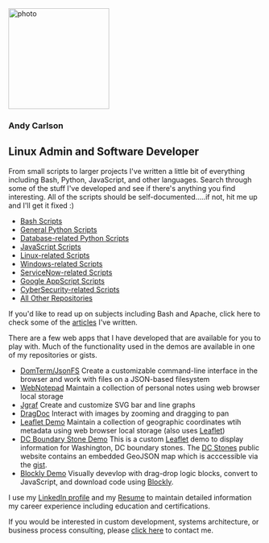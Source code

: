 <img src="https://media.licdn.com/dms/image/C4E03AQGhoWHrnTtoGQ/profile-displayphoto-shrink_800_800/0/1569264468559?e=2147483647&v=beta&t=SCc5mVeBofS8XNsxSA2g9BQNBRN_ifXdrybRdsTB7C0" alt="photo" width="200"/>  

### Andy Carlson  
## Linux Admin and Software Developer  
  
From small scripts to larger projects I've written a little bit of everything including Bash, Python, JavaScript, and other languages.  Search through some of the stuff I've developed and see if there's anything you find interesting.  All of the scripts should be self-documented.....if not, hit me up and I'll get it fixed :)
* [Bash Scripts][bash script url]
* [General Python Scripts][python script url]
* [Database-related Python Scripts][python db script url]
* [JavaScript Scripts][js script url]
* [Linux-related Scripts][linux script url]
* [Windows-related Scripts][windows script url]
* [ServiceNow-related Scripts][servicenow script url]
* [Google AppScript Scripts][google script url]
* [CyberSecurity-related Scripts][cybersec script url]
* [All Other Repositories][repositories url]

If you'd like to read up on subjects including Bash and Apache, click here to check some of the [articles][article url] I've written. 
  
There are a few web apps that I have developed that are available for you to play with. Much of the functionality used in the demos are available in one of my repositories or gists.  
  
* [DomTerm/JsonFS][domterm url]  Create a customizable command-line interface in the browser and work with files on a JSON-based filesystem  
* [WebNotepad][webnote url]  Maintain a collection of personal notes using web browser local storage
* [Jgraf][jgraf url]  Create and customize SVG bar and line graphs
* [DragDoc][dragdoc url]  Interact with images by zooming and dragging to pan
* [Leaflet Demo][leaflet demo url] Maintain a collection of geographic coordinates wtih metadata using web browser local storage (also uses [Leaflet][leaflet url])
* [DC Boundary Stone Demo][leaflet dc demo url] This is a custom [Leaflet][leaflet url] demo to display information for Washington, DC boundary stones.  The [DC Stones][dc stones public url] public website contains an embedded GeoJSON map which is acccessible via the [gist][dc stones geojson url].
* [Blockly Demo][blockly demo url]  Visually devevlop with drag-drop logic blocks, convert to JavaScript, and download code using [Blockly][blockly url].
  
I use my [LinkedIn profile][linkedin profile] and my [Resume][resume url] to maintain detailed information my career experience including education and certifications.  
  
If you would be interested in custom development, systems architecture, or business process consulting, please [click here][contact url] to contact me.  
  
<!--
Join the group discussion on    
[<img src="https://raw.githubusercontent.com/bng44270/bng44270/main/images/discord-logo-blue.png">][discord url]
-->
[discord url]:  https://discord.gg/pcXZhGEX
[article url]:  https://github.com/bng44270/bng44270/blob/main/articles.md
[webnote url]:  https://bng44270.github.io/notepad.html
[jgraf url]:  https://bng44270.github.io/jgraf.html
[dragdoc url]:  https://bng44270.github.io/dragdoc.html
[leaflet demo url]:  https://bng44270.github.io/map.html
[leaflet url]:  https://leafletjs.com/
[leaflet dc demo url]:  https://bng44270.github.io/dcstones-map.html
[mermaid demo url]:  https://bng44270.github.io/mermaid.html
[mermaid url]:  https://mermaid-js.github.io/
[blockly demo url]:  https://bng44270.github.io/blockly-demo/
[blockly url]:  https://github.com/google/blockly
[domterm url]:  https://bng44270.github.io/term.html
[repositories url]:  https://github.com/bng44270?tab=repositories
[bash script url]:  https://github.com/bng44270/bash-utils
[python script url]:  https://github.com/bng44270/py-utils
[js script url]:  https://github.com/bng44270/js-tools
[linux script url]:  https://github.com/bng44270/linux-code/
[windows script url]:  https://github.com/bng44270/windows-code
[servicenow script url]:  https://github.com/bng44270/servicenow-scripts
[python db script url]:  https://github.com/bng44270/pydb-utils
[google script url]:  https://github.com/bng44270/google-script
[cybersec script url]:  https://github.com/bng44270/cs-utils
[portfolio website]: https://bng44270.github.io
[linkedin profile]: http://linkedin.com/in/carlsonandy/
[gist url]: https://gists.github.com/bng44270
[gist url adv]: https://gist.github.com/search?o=desc&q=user%3Abng44270&s=updated
[resume url]:  https://docs.google.com/document/d/e/2PACX-1vSoRwcAgYd3tlPCNDlq2v9v74nlZL7D0tPa5ytAzuOmAZOVUYrNMa5HjZVJD5f982j4f50JiL3aEEHb/pub
[contact url]:  https://docs.google.com/forms/d/e/1FAIpQLSfuxbMXOtV1VGJnGxdM0lwCf-X5tPtiatg-1ZEHArKzLR8sgA/viewform
[dc stones public url]: https://dcstones.org/
[dc stones geojson url]:  https://gist.github.com/bng44270/c4de6eacce51cf1cdd3c07cdd1fb99d3
<!--
**bng44270/bng44270** is a ✨ _special_ ✨ repository because its `README.md` (this file) appears on your GitHub profile.

Here are some ideas to get you started:

- 🔭 I’m currently working on ...
- 🌱 I’m currently learning ...
- 👯 I’m looking to collaborate on ...
- 🤔 I’m looking for help with ...
- 💬 Ask me about ...
- 📫 How to reach me: ...
- 😄 Pronouns: ...
- ⚡ Fun fact: ...
-->
